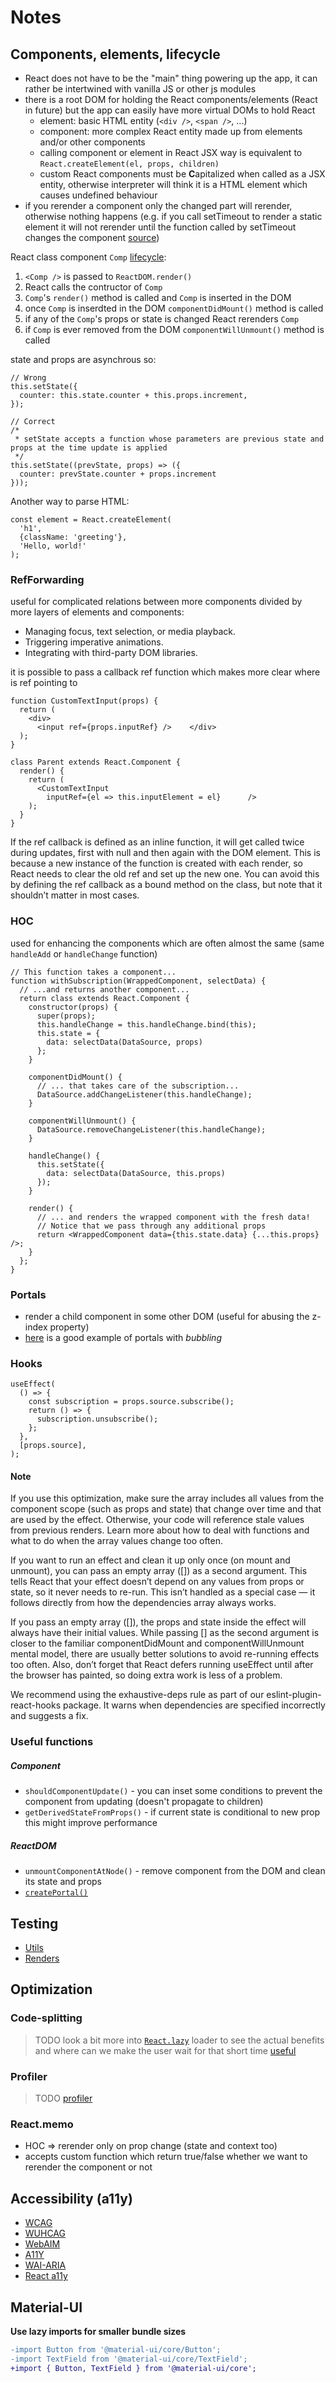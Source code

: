 # Notes

## Components, elements, lifecycle
- React does not have to be the "main" thing powering up the app, it can rather be intertwined with vanilla JS or other js modules
- there is a root DOM for holding the React components/elements (React in future) but the app can easily have more virtual DOMs to hold React
    - element: basic HTML entity (`<div />`, `<span />`, ...)
    - component: more complex React entity made up from elements and/or other components
    - calling component or element in React JSX way is equivalent to `React.createElement(el, props, children)`
    - custom React components must be **C**apitalized when called as a JSX entity, otherwise interpreter will think it is a HTML element which causes undefined behaviour
- if you rerender a component only the changed part will rerender, otherwise nothing happens (e.g. if you call setTimeout to render a static element it will not rerender until the function called by setTimeout changes the component [source](https://reactjs.org/docs/rendering-elements.html))

React class component `Comp` [lifecycle](https://projects.wojtekmaj.pl/react-lifecycle-methods-diagram/):
1. `<Comp />` is passed to `ReactDOM.render()`
2. React calls the contructor of `Comp`
3. `Comp`'s `render()` method is called and `Comp` is inserted in the DOM
4. once `Comp` is inserdted in the DOM `componentDidMount()` method is called
5. if any of the `Comp`'s props or state is changed React rerenders `Comp`
6. if `Comp` is ever removed from the DOM `componentWillUnmount()` method is called

state and props are asynchrous so:
```JSX
// Wrong
this.setState({
  counter: this.state.counter + this.props.increment,
});

// Correct
/*
 * setState accepts a function whose parameters are previous state and props at the time update is applied
 */
this.setState((prevState, props) => ({
  counter: prevState.counter + props.increment
}));
```

Another way to parse HTML:
```JSX
const element = React.createElement(
  'h1',
  {className: 'greeting'},
  'Hello, world!'
);
```


### RefForwarding
useful for complicated relations between more components divided by more layers of elements and components:
- Managing focus, text selection, or media playback.
- Triggering imperative animations.
- Integrating with third-party DOM libraries.

it is possible to pass a callback ref function which makes more clear where is ref pointing to
```JSX
function CustomTextInput(props) {
  return (
    <div>
      <input ref={props.inputRef} />    </div>
  );
}

class Parent extends React.Component {
  render() {
    return (
      <CustomTextInput
        inputRef={el => this.inputElement = el}      />
    );
  }
}
```

If the ref callback is defined as an inline function, it will get called twice during updates, first with null and then again with the DOM element. This is because a new instance of the function is created with each render, so React needs to clear the old ref and set up the new one. You can avoid this by defining the ref callback as a bound method on the class, but note that it shouldn’t matter in most cases.

### HOC
used for enhancing the components which are often almost the same (same `handleAdd` or `handleChange` function)
```JSX
// This function takes a component...
function withSubscription(WrappedComponent, selectData) {
  // ...and returns another component...
  return class extends React.Component {
    constructor(props) {
      super(props);
      this.handleChange = this.handleChange.bind(this);
      this.state = {
        data: selectData(DataSource, props)
      };
    }

    componentDidMount() {
      // ... that takes care of the subscription...
      DataSource.addChangeListener(this.handleChange);
    }

    componentWillUnmount() {
      DataSource.removeChangeListener(this.handleChange);
    }

    handleChange() {
      this.setState({
        data: selectData(DataSource, this.props)
      });
    }

    render() {
      // ... and renders the wrapped component with the fresh data!
      // Notice that we pass through any additional props
      return <WrappedComponent data={this.state.data} {...this.props} />;
    }
  };
}
```

### Portals
- render a child component in some other DOM (useful for abusing the z-index property)
- [here](https://reactjs.org/docs/portals.html) is a good example of portals with _bubbling_

### Hooks
```JSX
useEffect(
  () => {
    const subscription = props.source.subscribe();
    return () => {
      subscription.unsubscribe();
    };
  },
  [props.source],
);
```
#### Note
If you use this optimization, make sure the array includes all values from the component scope (such as props and state) that change over time and that are used by the effect. Otherwise, your code will reference stale values from previous renders. Learn more about how to deal with functions and what to do when the array values change too often.

If you want to run an effect and clean it up only once (on mount and unmount), you can pass an empty array ([]) as a second argument. This tells React that your effect doesn’t depend on any values from props or state, so it never needs to re-run. This isn’t handled as a special case — it follows directly from how the dependencies array always works.

If you pass an empty array ([]), the props and state inside the effect will always have their initial values. While passing [] as the second argument is closer to the familiar componentDidMount and componentWillUnmount mental model, there are usually better solutions to avoid re-running effects too often. Also, don’t forget that React defers running useEffect until after the browser has painted, so doing extra work is less of a problem.

We recommend using the exhaustive-deps rule as part of our eslint-plugin-react-hooks package. It warns when dependencies are specified incorrectly and suggests a fix.


### Useful functions
##### Component
- `shouldComponentUpdate()` - you can inset some conditions to prevent the component from updating (doesn't propagate to children)
- `getDerivedStateFromProps()` - if current state is conditional to new prop this might improve performance
##### ReactDOM
- `unmountComponentAtNode()` - remove component from the DOM and clean its state and props
- [`createPortal()`](#portals)

## Testing
- [Utils](https://reactjs.org/docs/test-utils.html)
- [Renders](https://reactjs.org/docs/test-renderer.html)

## Optimization
### Code-splitting
> TODO
> look a bit more into [`React.lazy`](https://reactjs.org/docs/code-splitting.html) loader to see the actual benefits and where can we make the user wait for that short time
> [useful](https://medium.com/hackernoon/lazy-loading-and-preloading-components-in-react-16-6-804de091c82d)

### Profiler
> TODO
> [profiler](https://reactjs.org/docs/profiler.html)

### React.memo
- HOC => rerender only on prop change (state and context too)
- accepts custom function which return true/false whether we want to rerender the component or not

## Accessibility (a11y)

- [WCAG](https://www.w3.org/WAI/standards-guidelines/wcag/)
- [WUHCAG](https://www.wuhcag.com/wcag-checklist/)
- [WebAIM](https://webaim.org/standards/wcag/checklist)
- [A11Y](https://www.a11yproject.com/checklist/)
- [WAI-ARIA](https://www.w3.org/WAI/standards-guidelines/aria/)
- [React a11y](https://reactjs.org/docs/accessibility.html)

## Material-UI

**Use lazy imports for smaller bundle sizes**
```diff
-import Button from '@material-ui/core/Button';
-import TextField from '@material-ui/core/TextField';
+import { Button, TextField } from '@material-ui/core';
```



